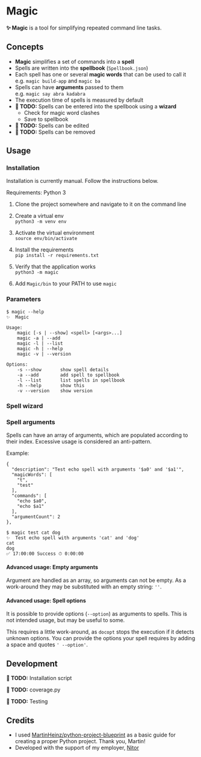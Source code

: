 # Magic

**✨ Magic** is a tool for simplifying repeated command line tasks.

## Concepts

* **Magic** simplifies a set of commands into a **spell**
* Spells are written into the **spellbook** (`Spellbook.json`)
* Each spell has one or several **magic words** that can be used to call it  
  e.g. `magic build-app` and `magic ba`
* Spells can have **arguments** passed to them  
  e.g. `magic say abra kadabra`
* The execution time of spells is measured by default
* **📝 TODO:** Spells can be entered into the spellbook using a **wizard**
    * Check for magic word clashes
    * Save to spellbook
* **📝 TODO:** Spells can be edited
* **📝 TODO:** Spells can be removed

## Usage

### Installation

Installation is currently manual. Follow the instructions below.

Requirements: Python 3

1. Clone the project somewhere and navigate to it on the command line
2. Create a virtual env  
        `python3 -m venv env`

3. Activate the virtual environment  
        `source env/bin/activate`

4. Install the requirements  
        `pip install -r requirements.txt`

5. Verify that the application works  
        `python3 -m magic`
6. Add `Magic/bin` to your PATH to use `magic`

### Parameters

```
$ magic --help
✨  Magic

Usage:
    magic [-s | --show] <spell> [<args>...]
    magic -a | --add
    magic -l | --list
    magic -h | --help
    magic -v | --version

Options:
    -s --show       show spell details
    -a --add        add spell to spellbook
    -l --list       list spells in spellbook
    -h --help       show this
    -v --version    show version
```

### Spell wizard

### Spell arguments

Spells can have an array of arguments, which are populated according to their index. Excessive usage is considered an anti-pattern.

Example:

```
{
  "description": "Test echo spell with arguments '$a0' and '$a1'",
  "magicWords": [
    "t",
    "test"
  ],
  "commands": [
    "echo $a0",
    "echo $a1"
  ],
  "argumentCount": 2
},
```

```
$ magic test cat dog
✨  Test echo spell with arguments 'cat' and 'dog'
cat
dog
✅ 17:00:00 Success ⏱ 0:00:00
```

#### Advanced usage: Empty arguments

Argument are handled as an array, so arguments can not be empty. As a work-around they may be substituted with an empty string: `''`.

#### Advanced usage: Spell options

It is possible to provide options (`--option`) as arguments to spells. This is not intended usage, but may be useful to some.

This requires a little work-around, as `docopt` stops the execution if it detects unknown options. You can provide the options your spell requires by adding a space and quotes `' --option'`.

## Development

**📝 TODO:** Installation script

**📝 TODO:** coverage.py

**📝 TODO:** Testing

## Credits

* I used [MartinHeinz/python-project-blueprint](https://github.com/MartinHeinz/python-project-blueprint) as a basic guide for creating a proper Python project. Thank you, Martin!
* Developed with the support of my employer, [Nitor](https://nitor.com/)
